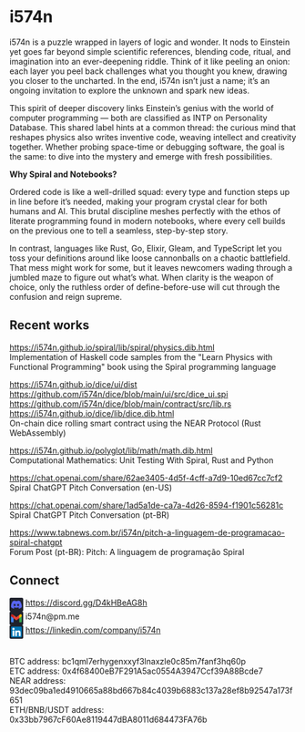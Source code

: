 # i574n

i574n is a puzzle wrapped in layers of logic and wonder. It nods to Einstein yet goes far beyond simple scientific references, blending code, ritual, and imagination into an ever-deepening riddle. Think of it like peeling an onion: each layer you peel back challenges what you thought you knew, drawing you closer to the uncharted. In the end, i574n isn’t just a name; it’s an ongoing invitation to explore the unknown and spark new ideas.

This spirit of deeper discovery links Einstein’s genius with the world of computer programming — both are classified as INTP on Personality Database. This shared label hints at a common thread: the curious mind that reshapes physics also writes inventive code, weaving intellect and creativity together. Whether probing space-time or debugging software, the goal is the same: to dive into the mystery and emerge with fresh possibilities.

**Why Spiral and Notebooks?**

Ordered code is like a well-drilled squad: every type and function steps up in line before it’s needed, making your program crystal clear for both humans and AI. This brutal discipline meshes perfectly with the ethos of literate programming found in modern notebooks, where every cell builds on the previous one to tell a seamless, step-by-step story.

In contrast, languages like Rust, Go, Elixir, Gleam, and TypeScript let you toss your definitions around like loose cannonballs on a chaotic battlefield. That mess might work for some, but it leaves newcomers wading through a jumbled maze to figure out what’s what. When clarity is the weapon of choice, only the ruthless order of define-before-use will cut through the confusion and reign supreme.

## Recent works

<https://i574n.github.io/spiral/lib/spiral/physics.dib.html>  
Implementation of Haskell code samples from the "Learn Physics with Functional Programming" book using the Spiral programming language

<https://i574n.github.io/dice/ui/dist>  
<https://github.com/i574n/dice/blob/main/ui/src/dice_ui.spi>  
<https://github.com/i574n/dice/blob/main/contract/src/lib.rs>  
<https://i574n.github.io/dice/lib/dice.dib.html>  
On-chain dice rolling smart contract using the NEAR Protocol (Rust WebAssembly)

<https://i574n.github.io/polyglot/lib/math/math.dib.html>  
Computational Mathematics: Unit Testing With Spiral, Rust and Python

<https://chat.openai.com/share/62ae3405-4d5f-4cff-a7d9-10ed67cc7cf2>  
Spiral ChatGPT Pitch Conversation (en-US)

<https://chat.openai.com/share/1ad5a1de-ca7a-4d26-8594-f1901c56281c>  
Spiral ChatGPT Pitch Conversation (pt-BR)

<https://www.tabnews.com.br/i574n/pitch-a-linguagem-de-programacao-spiral-chatgpt>  
Forum Post (pt-BR): Pitch: A linguagem de programação Spiral

## Connect

<div><a href="#"><img alt="Discord" height="24px" width="24px" align="top" src="https://github.com/gui-bus/TechIcons/blob/main/Dark/Discord.svg" /></a> <a href="https://discord.gg/D4kHBeAG8h" target="_blank">https://discord.gg/D4kHBeAG8h</a></div>
<div><a href="#"><img alt="Email" height="24px" width="24px" align="top" src="https://github.com/gui-bus/TechIcons/blob/main/Dark/Gmail.svg" /></a> i574n@pm.me</div>
<div><a href="#"><img alt="Linkedin" height="24px" width="24px" align="top" src="https://github.com/gui-bus/TechIcons/blob/main/Dark/Linkedin.svg" /></a> <a href="https://linkedin.com/company/i574n" target="_blank">https://linkedin.com/company/i574n</a></div>

<br />

BTC address: bc1qml7erhygenxxyf3lnaxzle0c85m7fanf3hq60p  
ETC address: 0x4f68400eB7F291A5ac0554A3947Ccf39A88Bcde7  
NEAR address: 93dec09ba1ed4910665a88bd667b84c4039b6883c137a28ef8b92547a173f651  
ETH/BNB/USDT address: 0x33bb7967cF60Ae8119447dBA8011d684473FA76b  
